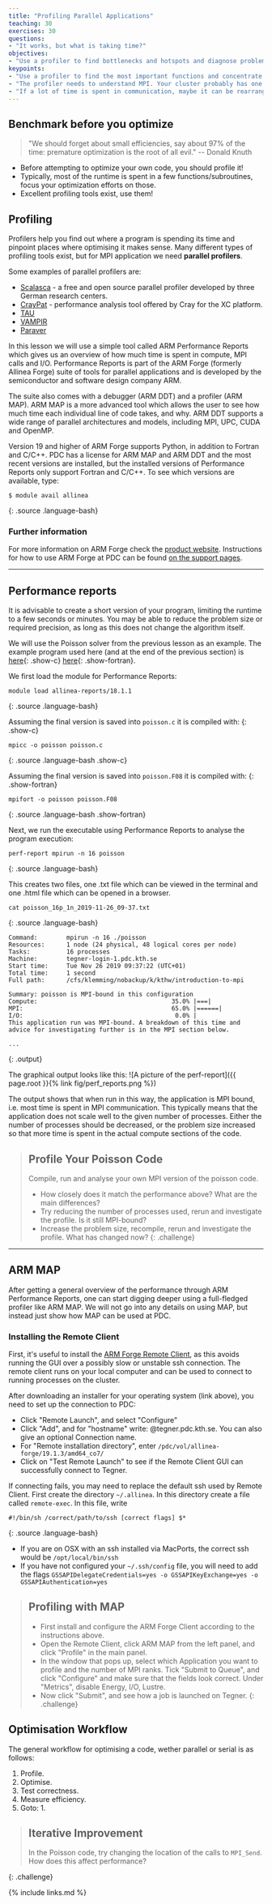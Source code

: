 ```yaml
---
title: "Profiling Parallel Applications"
teaching: 30
exercises: 30
questions:
- "It works, but what is taking time?"
objectives:
- "Use a profiler to find bottlenecks and hotspots and diagnose problems."
keypoints:
- "Use a profiler to find the most important functions and concentrate on those."
- "The profiler needs to understand MPI. Your cluster probably has one."
- "If a lot of time is spent in communication, maybe it can be rearranged."
---
```


## Benchmark before you optimize

  > "We should forget about small efficiencies, say about 97% of the time:
  > premature optimization is the root of all evil." -- Donald Knuth

- Before attempting to optimize your own code, you should profile it!
- Typically, most of the runtime is spent in a few functions/subroutines, focus your optimization efforts on those.
- Excellent profiling tools exist, use them! 


## Profiling

Profilers help you find out where a program is spending its time
and pinpoint places where optimising it makes sense. Many different 
types of profiling tools exist, but for MPI application we need 
**parallel profilers**.

Some examples of parallel profilers are:
- [Scalasca](http://scalasca.org) - a free and open source parallel 
  profiler developed by three German research centers.
- [CrayPat](https://pubs.cray.com/content/S-2376/7.0.0/cray-performance-measurement-and-analysis-tools-user-guide/craypat) - performance analysis tool 
  offered by Cray for the XC platform.
- [TAU](https://www.cs.uoregon.edu/research/tau/home.php)
- [VAMPIR](https://vampir.eu/) 
- [Paraver](https://tools.bsc.es/paraver)

In this lesson we will use a simple tool called ARM Performance
Reports which gives us an overview of how much time is spent in
compute, MPI calls and I/O. Performance Reports is part of the ARM
Forge (formerly Allinea Forge) suite of tools for parallel
applications and is developed by the semiconductor and software design
company ARM.  

The suite also comes with a debugger (ARM DDT) and a profiler (ARM
MAP). ARM MAP is a more advanced tool which allows the user to see how
much time each individual line of code takes, and why. ARM DDT
supports a wide range of parallel architectures and models, including
MPI, UPC, CUDA and OpenMP.

Version 19 and higher of ARM Forge supports Python, in addition to
Fortran and C/C++. PDC has a license for ARM MAP and ARM DDT and the
most recent versions are installed, but the installed versions of
Performance Reports only support Fortran and C/C++. To see which
versions are available, type:

~~~
$ module avail allinea
~~~
{: .source .language-bash}


### Further information

For more information on ARM Forge check the [product website](https://www.arm.com/products/development-tools/server-and-hpc/forge). Instructions for how to use ARM Forge at 
PDC can be found [on the support pages](https://www.pdc.kth.se/software/software/allinea-forge/index_general.html).

---

## Performance reports

It is advisable to create a short version of your program, limiting the
runtime to a few seconds or minutes.
You may be able to reduce the problem size or required precision,
as long as this does not change the algorithm itself.

We will use the Poisson solver from the previous lesson as an example.
The example program used here (and at the end of the previous section)
is
[here](../code/poisson/poisson_profiling.c){: .show-c}
[here](../code/poisson/poisson_profiling.F08){: .show-fortran}.

We first load the module for Performance Reports:
~~~
module load allinea-reports/18.1.1
~~~
{: .source .language-bash}

Assuming the final version is saved into `poisson.c` it is compiled with:
{: .show-c}
~~~
mpicc -o poisson poisson.c
~~~
{: .source .language-bash .show-c}

Assuming the final version is saved into `poisson.F08` it is compiled with:
{: .show-fortran}
~~~
mpifort -o poisson poisson.F08
~~~
{: .source .language-bash .show-fortran}

Next, we run the executable using Performance Reports 
to analyse the program execution:
~~~
perf-report mpirun -n 16 poisson
~~~
{: .source .language-bash}

This creates two files, one .txt file which can be viewed in the
terminal and one .html file which can be opened in a browser.
~~~
cat poisson_16p_1n_2019-11-26_09-37.txt
~~~
{: .source .language-bash}
~~~
Command:        mpirun -n 16 ./poisson
Resources:      1 node (24 physical, 48 logical cores per node)
Tasks:          16 processes
Machine:        tegner-login-1.pdc.kth.se
Start time:     Tue Nov 26 2019 09:37:22 (UTC+01)
Total time:     1 second
Full path:      /cfs/klemming/nobackup/k/kthw/introduction-to-mpi

Summary: poisson is MPI-bound in this configuration
Compute:                                     35.0% |===|
MPI:                                         65.0% |======|
I/O:                                          0.0% |
This application run was MPI-bound. A breakdown of this time and advice for investigating further is in the MPI section below.

...
~~~
{: .output}

The graphical output looks like this:
![A picture of the perf-report]({{ page.root }}{% link fig/perf_reports.png %})

The output shows that when run in this way, the application is 
MPI bound, i.e. most time is spent in MPI communication. This 
typically means that the application does not scale well to the 
given number of processes. Either the number of processes should 
be decreased, or the problem size increased so that more time is 
spent in the actual compute sections of the code.

>## Profile Your Poisson Code
>
> Compile, run and analyse your own MPI version of the poisson code.
> - How closely does it match the performance above? What are the main differences?
> - Try reducing the number of processes used, rerun and investigate the profile.
>   Is it still MPI-bound?
> - Increase the problem size, recompile, rerun and investigate the profile. What has 
>   changed now?
{: .challenge}

---

## ARM MAP

After getting a general overview of the performance through 
ARM Performance Reports, one can start digging deeper using 
a full-fledged profiler like ARM MAP. We will not go into 
any details on using MAP, but instead just 
show how MAP can be used at PDC.

### Installing the Remote Client

First, it's useful to install the [ARM Forge Remote Client](https://developer.arm.com/tools-and-software/server-and-hpc/arm-architecture-tools/downloads/download-arm-forge), as this avoids running the GUI over a possibly slow or 
unstable ssh connection. 
The remote client runs on your local computer and can be used to connect to 
running processes on the cluster.

After downloading an installer for your operating system (link above),
you need to set up the connection to PDC:

- Click "Remote Launch", and select "Configure"
- Click "Add", and for "hostname" write: <username>@tegner.pdc.kth.se. 
  You can also give an optional Connection name.
- For "Remote installation directory", enter 
  `/pdc/vol/allinea-forge/19.1.3/amd64_co7/`
- Click on "Test Remote Launch" to see if the Remote Client GUI 
  can successfully connect to Tegner.

If connecting fails, you may need to replace the default ssh used by
Remote Client. First create the directory `~/.allinea`. In this
directory create a file called `remote-exec`. In this file, write
~~~
#!/bin/sh /correct/path/to/ssh [correct flags] $*
~~~
{: .source .language-bash}

- If you are on OSX with an ssh installed via MacPorts, 
  the correct ssh would be `/opt/local/bin/ssh`
- If you have not configured your `~/.ssh/config` file, you will need 
  to add the flags `GSSAPIDelegateCredentials=yes -o GSSAPIKeyExchange=yes -o GSSAPIAuthentication=yes`


> ## Profiling with MAP
> 
> - First install and configure the ARM Forge Client according 
>   to the instructions above.
> - Open the Remote Client, click ARM MAP from the left panel, and click 
>   "Profile" in the main panel.
> - In the window that pops up, select which Application you want to profile 
>   and the number of MPI ranks. Tick "Submit to Queue", and click "Configure" 
>   and make sure that the fields look correct. Under "Metrics", disable 
>   Energy, I/O, Lustre.
> - Now click "Submit", and see how a job is launched on Tegner.
{: .challenge}




## Optimisation Workflow

The general workflow for optimising a code, wether parallel or serial
is as follows:
1. Profile.
2. Optimise.
3. Test correctness.
4. Measure efficiency.
5. Goto: 1.


> ## Iterative Improvement
>
> In the Poisson code,
> try changing the location of the calls to `MPI_Send`. How does this affect performance?
>
{: .challenge}

{% include links.md %}

